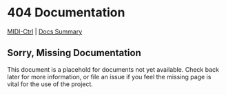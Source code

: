 # 404 Documentation

[MIDI-Ctrl](../README.md) | [Docs Summary](./Index.md)

## Sorry, Missing Documentation

This document is a placehold for documents not yet available.  Check back
later for more information, or file an issue if you feel the missing page
is vital for the use of the project.
